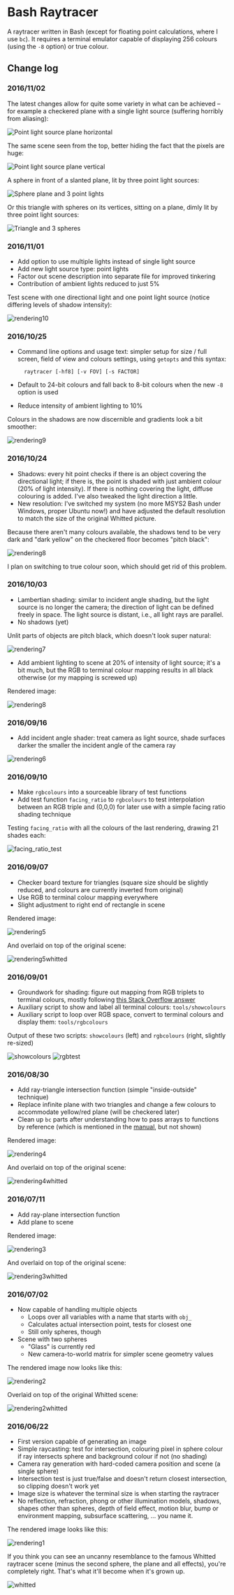 # Bash Raytracer

A raytracer written in Bash (except for floating point calculations, where I use `bc`). It requires a terminal emulator capable of displaying 256 colours (using the `-8` option) or true colour.

## Change log

### 2016/11/02

The latest changes allow for quite some variety in what can be achieved &ndash; for example a checkered plane with a single light source (suffering horribly from aliasing):

![Point light source plane horizontal](images/result20161102a.png)

The same scene seen from the top, better hiding the fact that the pixels are huge:

![Point light source plane vertical](images/result20161102b.png)

A sphere in front of a slanted plane, lit by three point light sources:

![Sphere plane and 3 point lights](images/result20161102c.png)

Or this triangle with spheres on its vertices, sitting on a plane, dimly lit by three point light sources:

![Triangle and 3 spheres](images/result20161102d.png)

### 2016/11/01

* Add option to use multiple lights instead of single light source
* Add new light source type: point lights
* Factor out scene description into separate file for improved tinkering
* Contribution of ambient lights reduced to just 5%

Test scene with one directional light and one point light source (notice differing levels of shadow intensity):

![rendering10](images/result20161101.png)

### 2016/10/25

* Command line options and usage text: simpler setup for size / full screen, field of view and colours settings, using `getopts` and this syntax:

        raytracer [-hf8] [-v FOV] [-s FACTOR]

* Default to 24-bit colours and fall back to 8-bit colours when the new `-8` option is used
* Reduce intensity of ambient lighting to 10%

Colours in the shadows are now discernible and gradients look a bit smoother:

![rendering9](images/result20161025.png)

### 2016/10/24

* Shadows: every hit point checks if there is an object covering the directional light; if there is, the point is shaded with just ambient colour (20% of light intensity). If there is nothing covering the light, diffuse colouring is added. I've also tweaked the light direction a little.
* New resolution: I've switched my system (no more MSYS2 Bash under Windows, proper Ubuntu now!) and have adjusted the default resolution to match the size of the original Whitted picture.

Because there aren't many colours available, the shadows tend to be very dark and "dark yellow" on the checkered floor becomes "pitch black":

![rendering8](images/result20161024.png)

I plan on switching to true colour soon, which should get rid of this problem.

### 2016/10/03

* Lambertian shading: similar to incident angle shading, but the light source is no longer the camera; the direction of light can be defined freely in space. The light source is distant, i.e., all light rays are parallel.
* No shadows (yet)

Unlit parts of objects are pitch black, which doesn't look super natural:

![rendering7](images/result20161003.png)

* Add ambient lighting to scene at 20% of intensity of light source; it's a bit much, but the RGB to terminal colour mapping results in all black otherwise (or my mapping is screwed up)

Rendered image:

![rendering8](images/result20161003a.png)


### 2016/09/16

* Add incident angle shader: treat camera as light source, shade surfaces darker the smaller the incident angle of the camera ray

![rendering6](images/result20160916.png)

### 2016/09/10

* Make `rgbcolours` into a sourceable library of test functions
* Add test function `facing_ratio` to `rgbcolours` to test interpolation between an RGB triple and (0,0,0) for later use with a simple facing ratio shading technique

Testing `facing_ratio` with all the colours of the last rendering, drawing 21 shades each:

![facing_ratio_test](images/facing_ratio_test.png)

### 2016/09/07

* Checker board texture for triangles (square size should be slightly reduced, and colours are currently inverted from original)
* Use RGB to terminal colour mapping everywhere
* Slight adjustment to right end of rectangle in scene

Rendered image:

![rendering5](images/result20160907.png)

And overlaid on top of the original scene:

![rendering5whitted](images/result20160907_overlay.png)

### 2016/09/01

* Groundwork for shading: figure out mapping from RGB triplets to terminal colours, mostly following [this Stack Overflow answer](http://stackoverflow.com/questions/27159322/rgb-values-of-the-colors-in-the-ansi-extended-colors-index-17-255)
* Auxiliary script to show and label all terminal colours: `tools/showcolours`
* Auxiliary script to loop over RGB space, convert to terminal colours and display them: `tools/rgbcolours`

Output of these two scripts: `showcolours` (left) and `rgbcolours` (right, slightly re-sized)

![showcolours](images/showcolours.png)
![rgbtest](images/rgbtest.png)

### 2016/08/30

* Add ray-triangle intersection function (simple "inside-outside" technique)
* Replace infinite plane with two triangles and change a few colours to accommodate yellow/red plane (will be checkered later)
* Clean up `bc` parts after understanding how to pass arrays to functions by reference (which is mentioned in the [manual](https://www.gnu.org/software/bc/manual/html_mono/bc.html#SEC17), but not shown)

Rendered image:

![rendering4](images/result20160830.png)

And overlaid on top of the original scene:

![rendering4whitted](images/result20160830_overlay.png)

### 2016/07/11

* Add ray-plane intersection function
* Add plane to scene

Rendered image:

![rendering3](images/result20160711.png)

And overlaid on top of the original scene:

![rendering3whitted](images/result20160711_overlay.png)

### 2016/07/02

* Now capable of handling multiple objects
    * Loops over all variables with a name that starts with `obj_`
    * Calculates actual intersection point, tests for closest one
    * Still only spheres, though
* Scene with two spheres
    * "Glass" is currently red
    * New camera-to-world matrix for simpler scene geometry values

The rendered image now looks like this:

![rendering2](images/result20160702.png)

Overlaid on top of the original Whitted scene:

![rendering2whitted](images/result20160702_overlay.png)

### 2016/06/22

* First version capable of generating an image
* Simple raycasting: test for intersection, colouring pixel in sphere colour if ray intersects sphere and background colour if not (no shading)
* Camera ray generation with hard-coded camera position and scene (a single sphere)
* Intersection test is just true/false and doesn't return closest intersection, so clipping doesn't work yet
* Image size is whatever the terminal size is when starting the raytracer
* No reflection, refraction, phong or other illumination models, shadows, shapes other than spheres, depth of field effect, motion blur, bump or environment mapping, subsurface scattering, ... you name it.

The rendered image looks like this:

![rendering1](images/result20160622.png)

If you think you can see an uncanny resemblance to the famous Whitted raytracer scene (minus the second sphere, the plane and all effects), you're completely right. That's what it'll become when it's grown up.

![whitted](images/whitted.jpg)

